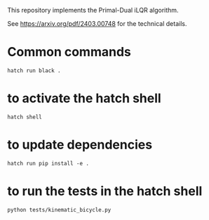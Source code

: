 This repository implements the Primal-Dual iLQR algorithm.

See https://arxiv.org/pdf/2403.00748 for the technical details.

# Common commands
`hatch run black .`

# to activate the hatch shell
`hatch shell`

# to update dependencies
`hatch run pip install -e .`

# to run the tests in the hatch shell
`python tests/kinematic_bicycle.py`
